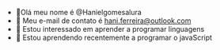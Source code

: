 - 👋Olá meu nome é @Hanielgomesalura
- 👀 Meu e-mail de contato é hani.ferreira@outlook.com
- 🌱 Estou interessado em aprender a programar linguagens
- 💞️ Estou aprendendo recentemente a programar o javaScript
